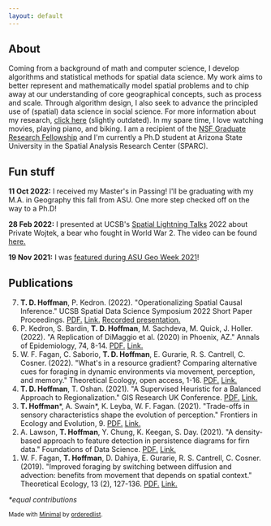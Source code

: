 ```yaml
---
layout: default
---
```


## About
Coming from a background of math and computer science, I develop algorithms and statistical methods for spatial data science. My work aims to better represent and mathematically model spatial problems and to chip away at our understanding of core geographical concepts, such as process and scale. Through algorithm design, I also seek to advance the principled use of (spatial) data science in social science. For more information about my research, [click here](https://tdhoffman.com/research) (slightly outdated). In my spare time, I love watching movies, playing piano, and biking. I am a recipient of the [NSF Graduate Research Fellowship](https://www.nsfgrfp.org/) and I'm currently a Ph.D student at Arizona State University in the Spatial Analysis Research Center (SPARC). 

## Fun stuff
**11 Oct 2022:** I received my Master's in Passing! I'll be graduating with my M.A. in Geography this fall from ASU. One more step checked off on the way to a Ph.D!

**28 Feb 2022:** I presented at UCSB's [Spatial Lightning Talks](https://spatial.ucsb.edu/events/all/2022/lightning-talks-2022) 2022 about Private Wojtek, a bear who fought in World War 2. The video can be found [here.](https://www.youtube.com/watch?v=5nzB82EoGfk)

**19 Nov 2021:** I was [featured during ASU Geo Week 2021](https://www.instagram.com/p/CWdsyo5v3We/?utm_medium=copy_link)!

<!--I love From Software games and have gotten 100% game completion in Sekiro: Shadows Die Twice! ![Sekiro: Shadows Die Twice](assets/img/sekiro-100.png).-->

## Publications
<ol reversed>
	<li><b>T. D. Hoffman</b>, P. Kedron. (2022). "Operationalizing Spatial Causal Inference." UCSB Spatial Data Science Symposium 2022 Short Paper Proceedings. <a href="../assets/pdf/Hoffman2022_space_cause.pdf">PDF.</a> <a href="https://escholarship.org/uc/item/2sh2c3w0">Link.</a> <a href="https://youtu.be/jV6s2FzepZY?t=1088">Recorded presentation.</a></li>
	<li>P. Kedron, S. Bardin, <b>T. D. Hoffman</b>, M. Sachdeva, M. Quick, J. Holler. (2022). "A Replication of DiMaggio et al. (2020) in Phoenix, AZ." Annals of Epidemiology, 74, 8-14. <a href="../assets/pdf/Kedron2022_DiMaggio.pdf">PDF.</a> <a href="https://doi.org/10.1016/j.annepidem.2022.05.005">Link.</a></li>
	<li>W. F. Fagan, C. Saborio, <b>T. D. Hoffman</b>, E. Gurarie, R. S. Cantrell, C. Cosner. (2022). "What's in a resource gradient? Comparing alternative cues for foraging in dynamic environments via movement, perception, and memory." Theoretical Ecology, open access, 1-16. <a href="../assets/pdf/Fagan2022_foraging.pdf">PDF.</a> <a href="https://link.springer.com/article/10.1007/s12080-022-00542-0">Link.</a></li>
	<li><b>T. D. Hoffman</b>, T. Oshan. (2021). "A Supervised Heuristic for a Balanced Approach to Regionalization." GIS Research UK Conference. <a href="../assets/pdf/GISRUK2021_paper_84.pdf">PDF.</a> <a href="https://doi.org/10.5281/zenodo.4670015">Link.</a></li>
	<li><b>T. Hoffman</b>*, A. Swain*, K. Leyba, W. F. Fagan. (2021). "Trade-offs in sensory characteristics shape the evolution of perception." Frontiers in Ecology and Evolution, 9. <a href="../assets/pdf/Hoffman2021_Perception.pdf">PDF.</a> <a href="https://doi.org/10.3389/fevo.2021.698041">Link.</a></li>
	<li>A. Lawson, <b>T. Hoffman</b>, Y. Chung, K. Keegan, S. Day. (2021). "A density-based approach to feature detection in persistence diagrams for firn data." Foundations of Data Science. <a href="../assets/pdf/Lawson2021_TDA.pdf">PDF.</a> <a href="http://dx.doi.org/10.3934/fods.2021012">Link.</a></li>
	<li>W. F. Fagan, <b>T. Hoffman</b>, D. Dahiya, E. Gurarie, R. S. Cantrell, C. Cosner. (2019). "Improved foraging by switching between diffusion and advection: benefits from movement that depends on spatial context." Theoretical Ecology, 13 (2), 127-136. <a href="../assets/pdf/Fagan2019_foraging.pdf">PDF.</a> <a href="https://doi.org/10.1007/s12080-019-00434-w">Link.</a></li>
</ol>
		
*\*equal contributions*

<sub>Made with [Minimal](https://github.com/pages-themes/minimal) by [orderedlist](https://github.com/orderedlist).<sub>
